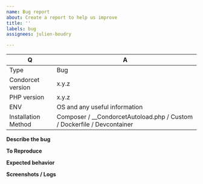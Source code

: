 ```yaml
---
name: Bug report
about: Create a report to help us improve
title: ''
labels: bug
assignees: julien-boudry

---
```


| Q                   | A
| --------------------| ---------------
| Type                | Bug
| Condorcet version   | x.y.z
| PHP version         | x.y.z
| ENV         | OS and any useful information
| Installation Method | Composer / __CondorcetAutoload.php / Custom / Dockerfile / Devcontainer

<!--
- Visit first the wiki https://condorcetphp.github.io/Documentation-Book/ if you are looking for support.
- Visit first https://github.com/julien-boudry/Condorcet/tree/master/Documentation if you are looking for more accurate methods and reference documentation.
- For the www.condorcet.vote service, please report to this repository: https://github.com/julien-boudry/Condorcet.Vote
-->


**Describe the bug**
<!--A clear and concise description of what the bug is.-->

**To Reproduce**
<!--
Steps to reproduce the behavior:
1. Go to '...'
2. Click on '....'
3. Scroll down to '....'
4. See error
-->

**Expected behavior**
<!--A clear and concise description of what you expected to happen.-->

**Screenshots / Logs**
<!--If applicable, add screenshots to help explain your problem.-->
